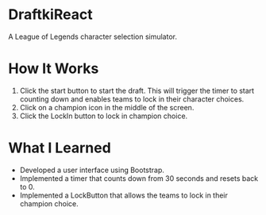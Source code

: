 # DraftkiReact
A League of Legends character selection simulator.

# How It Works
1. Click the start button to start the draft. This will trigger the timer to start counting down and enables teams to lock in their character choices.
2. Click on a champion icon in the middle of the screen. 
3. Click the LockIn button to lock in champion choice.

# What I Learned
* Developed a user interface using Bootstrap.
* Implemented a timer that counts down from 30 seconds and resets back to 0.
* Implemented a LockButton that allows the teams to lock in their champion choice.
